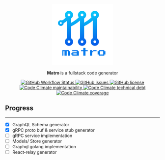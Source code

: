 
<p align="center">
  
  <img src="./assets/logo.png" width="200" />
  <br/>
  <p align="center">
    <b>Matro </b> is a fullstack code generator
  </p>
  <!-- <p align="center">
    A <a href="">Firstcontributions</b> initiative
  </p> -->
  <p align="center">
    <a href= "https://github.com/firstcontributions/matro/actions/"> 
        <img alt="GitHub Workflow Status" src="https://img.shields.io/github/workflow/status/firstcontributions/matro/CI">
    </a>
    <a href= "https://github.com/firstcontributions/matro/issues"> 
        <img alt="GitHub issues" src="https://img.shields.io/github/issues/firstcontributions/matro">
    </a>
    <a href= "https://github.com/firstcontributions/matro/blob/main/LICENSE"> 
        <img alt="GitHub license" src="https://img.shields.io/github/license/firstcontributions/matro">
    </a>
    <a href= "https://codeclimate.com/github/firstcontributions/matro/maintainability"> 
        <img alt="Code Climate maintainability" src="https://api.codeclimate.com/v1/badges/99dfc661e165766b7528/maintainability">
    </a>
    <a href= ""> 
        <img alt="Code Climate technical debt" src="https://img.shields.io/codeclimate/tech-debt/firstcontributions/matro">
    </a>
    <a href= "https://codeclimate.com/github/firstcontributions/matro/test_coverage"> 
        <img alt="Code Climate coverage" src="https://api.codeclimate.com/v1/badges/99dfc661e165766b7528/test_coverage">
    </a>
  </p>
  
</p>




## Progress
---
- [x] GraphQL Schema generator
- [x] gRPC proto buf & service stub generator
- [ ] gRPC service implementation
- [ ] Models/ Store generator
- [ ] Graphql golang implementation
- [ ] React-relay generator 